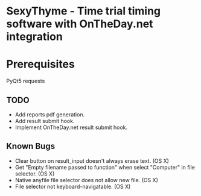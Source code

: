 # SexyThyme - Time trial timing software with OnTheDay.net integration

# Prerequisites
PyQt5
requests

## TODO
- Add reports pdf generation.
- Add result submit hook.
- Implement OnTheDay.net result submit hook.

## Known Bugs
- Clear button on result_input doesn't always erase text. (OS X)
- Get "Empty filename passed to function" when select "Computer" in file
  selector. (OS X)
- Native anyfile file selector does not allow new file. (OS X)
- File selector not keyboard-navigatable. (OS X)
